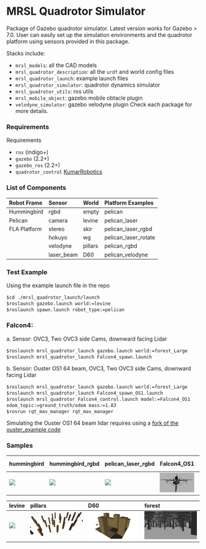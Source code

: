 MRSL Quadrotor Simulator
=============
Package of Gazebo quadrotor simulator. Latest version works for Gazebo > 7.0.
User can easily set up the simulation environments and the quadrotor platform using sensors provided in this package.

Stacks include:
  - `mrsl_models`: all the CAD models
  - `mrsl_quadrotor_description`: all the `urdf` and world config files
  - `mrsl_quadrotor_launch`: example launch files
  - `mrsl_quadrotor_simulator`: quadrotor dynamics simulator
  - `mrsl_quadrotor_utils`: ros utils
  - `mrsl_mobile_object`: gazebo mobile obtacle plugin
  - `velodyne_simulator`: gazebo velodyne plugin
Check each package for more details.

### Requirements
Requirements
 - `ros` (indigo+)
 - `gazebo` (2.2+)
 - `gazebo_ros` (2.2+)
 - `quadrotor_control` [KumarRobotics](https://github.com/KumarRobotics/quadrotor_control)

### List of Components
  Robot Frame          |  Sensor | World | Platform Examples
  :------------------- |:-----   | :-----| :-------
  Hummingbird          |  rgbd   | empty | pelican
  Pelican              |  camera | levine| pelican\_laser
  FLA Platform         |  stereo | skir  | pelican\_laser\_rgbd
  |                    |  hokuyo | wg    | pelican\_laser\_rotate
  |                    |velodyne | pillars| pelican\_rgbd
  |                    | laser\_beam | D60| pelican\_velodyne

### Test Example
Using the example launch file in the repo
```
$cd ./mrsl_quadrotor_launch/launch
$roslaunch gazebo.launch world:=levine
$roslaunch spawn.launch robot_type:=pelican
```

### Falcon4:

 a. Sensor: OVC3, Two OVC3 side Cams, downward facing Lidar
```
$roslaunch mrsl_quadrotor_launch gazebo.launch world:=forest_Large
$roslaunch mrsl_quadrotor_launch Falcon4_spawn.launch
```
 b. Sensor: Ouster OS1 64 beam, OVC3, Two OVC3 side Cams, downward facing Lidar
```
$roslaunch mrsl_quadrotor_launch gazebo.launch world:=forest_Large
$roslaunch mrsl_quadrotor_launch Falcon4_spawn_OS1.launch
$roslaunch mrsl_quadrotor Falcon4_control.launch model:=Falcon4_OS1 odom_topic:=ground_truth/odom mass:=1.83
$rosrun rqt_mav_manager rqt_mav_manager
```
Simulating the Ouster OS1 64 beam lidar requires using a [fork of the ouster_example code](https://github.com/wilselby/ouster_example) 


### Samples
  hummingbird | hummingbird\_rgbd | pelican\_laser\_rgbd | Falcon4\_OS1 | mobile object
  :---------- | :-------------- | :------------------ | :----------- | :-----------
  <img src="./mrsl_models/samples/hummingbird.jpg" width="128"> | <img src="./mrsl_models/samples/hummingbird_rgbd.jpg" width="128"> | <img src="./mrsl_models/samples/pelican_laser_rgbd.jpg" width="128"> | <img src="./mrsl_models/samples/Falcon4.jpg" width="128"> | <img src="./mrsl_models/samples/mobile_object.jpg" width="128">

  levine | pillars | D60 | forest
  :---------- | :-------------- | :----------- | :-----------
  <img src="./mrsl_models/samples/levine.jpg" width="180"> | <img src="./mrsl_models/samples/pillars.png" width="180"> | <img src="./mrsl_models/samples/D60.png" width="180"> | <img src="./mrsl_models/samples/Forest.jpg" width="180">


